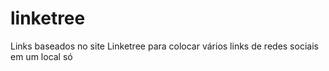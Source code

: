 # linketree
Links baseados no site Linketree para colocar vários links de redes sociais em um local só
